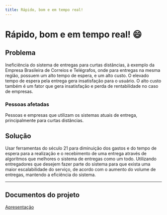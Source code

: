 ```yaml
---
title: Rápido, bom e em tempo real!
---
```


# Rápido, bom e em tempo real! :smile:

## Problema

Ineficiência do sistema de entregas para curtas distâncias, à exemplo da Empresa Brasileira de Correios e Telégrafos, onde para entregas na mesma região, possuem um alto tempo de espera, e um alto custo. O elevado tempo de espera pela entrega gera insatisfação para o usuário. O alto custo também é um fator que gera insatisfação e perda de rentabilidade no caso de empresas.

### Pessoas afetadas

Pessoas e empresas que utilizam os sistemas atuais de entrega, principalmente para curtas distâncias.

## Solução

Usar ferramentas do século 21 para diminuição dos gastos e do tempo de espera para a realização e o recebimento de uma entrega através de algoritmos que melhores o sistema de entregas como um todo. Utilizando entregadores que desejem fazer parte do sistema para que exista uma maior escalabilidade do serviço, de acordo com o aumento do volume de entregas, mantendo a eficiência do sistema.

* * *
## Documentos do projeto

[Apresentação](https://drive.google.com/open?id=1v2y9uLMwPkrXcJkXUAIpjma2UH6aY3HDYDq-BzxxTXA)